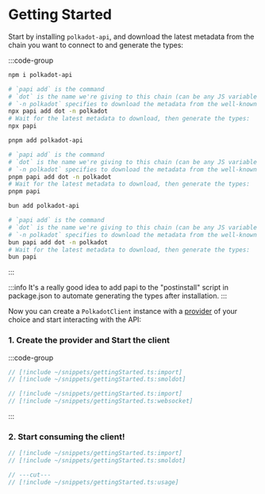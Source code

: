 # Getting Started

Start by installing `polkadot-api`, and download the latest metadata from the chain you want to connect to and generate the types:

:::code-group

```sh [npm]
npm i polkadot-api

# `papi add` is the command
# `dot` is the name we're giving to this chain (can be any JS variable name)
# `-n polkadot` specifies to download the metadata from the well-known chain polkadot
npx papi add dot -n polkadot
# Wait for the latest metadata to download, then generate the types:
npx papi
```

```sh [pnpm]
pnpm add polkadot-api

# `papi add` is the command
# `dot` is the name we're giving to this chain (can be any JS variable name)
# `-n polkadot` specifies to download the metadata from the well-known chain polkadot
pnpm papi add dot -n polkadot
# Wait for the latest metadata to download, then generate the types:
pnpm papi
```

```sh [bun]
bun add polkadot-api

# `papi add` is the command
# `dot` is the name we're giving to this chain (can be any JS variable name)
# `-n polkadot` specifies to download the metadata from the well-known chain polkadot
bun papi add dot -n polkadot
# Wait for the latest metadata to download, then generate the types:
bun papi
```

:::

:::info
It's a really good idea to add papi to the "postinstall" script in package.json to automate generating the types after installation.
:::

Now you can create a `PolkadotClient` instance with a [provider](/providers) of your choice and start interacting with the API:

### 1. Create the provider and Start the client

:::code-group

```typescript twoslash [Smoldot]
// [!include ~/snippets/gettingStarted.ts:import]
// [!include ~/snippets/gettingStarted.ts:smoldot]
```

```typescript twoslash [WebSocket]
// [!include ~/snippets/gettingStarted.ts:import]
// [!include ~/snippets/gettingStarted.ts:websocket]
```

:::

### 2. Start consuming the client!

```typescript twoslash
// [!include ~/snippets/gettingStarted.ts:import]
// [!include ~/snippets/gettingStarted.ts:smoldot]

// ---cut---
// [!include ~/snippets/gettingStarted.ts:usage]
```
